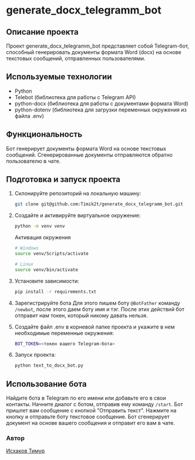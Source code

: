 # generate_docx_telegramm_bot

## Описание проекта

Проект generate_docx_telegramm_bot представляет собой Telegram-бот, способный генерировать документы формата Word (docx) на основе текстовых сообщений, отправленных пользователями.

## Используемые технологии

- Python
- Telebot (библиотека для работы с Telegram API)
- python-docx (библиотека для работы с документами формата Word)
- python-dotenv (библиотека для загрузки переменных окружения из файла .env)

## Функциональность

Бот генерирует документы формата Word на основе текстовых сообщений.  Сгенерированные документы отправляются обратно пользователю в чате.


## Подготовка и запуск проекта

1. Склонируйте репозиторий на локальную машину:

    ```bash
    git clone git@github.com:Timik2t/generate_docx_telegramm_bot.git
    ```

2. Создайте и активируйте виртуальное окружение:

    ```bash
    python -m venv venv
    ```

    Активация окружения
    ```bash
    # Windows
    source venv/Scripts/activate
    ```
    ```bash
    # Linux
    source venv/bin/activate
    ```
3. Установите зависимости:

    ```bash
    pip install -r requirements.txt
    ```
4. Зарегистрируйте бота
    Для этого пишем боту `@BotFather` команду `/newbot`, после этого даем боту имя и тэг. После этих действий бот отправит нам токен, который никому давать нельзя.

5. Создайте файл .env в корневой папке проекта и укажите в нем необходимые переменные окружения:
    ```bash
    BOT_TOKEN=<токен вашего Telegram-бота>
    ```
6. Запуск проекта:
    ```bash
    python text_to_docx_bot.py
    ```
## Использование бота

Найдите бота в Telegram по его имени или добавьте его в свои контакты.
Начните диалог с ботом, отправив ему команду `/start`.
Бот пришлет вам сообщение с кнопкой "Отправить текст".
Нажмите на кнопку и отправьте боту текстовое сообщение.
Бот сгенерирует документ на основе вашего сообщения и отправит его вам в чате.
### Автор

[Исхаков Тимур](https://github.com/Timik2t)
